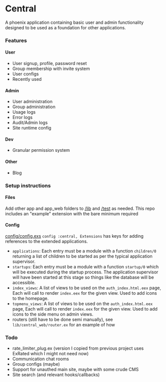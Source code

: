 # Central
A phoenix application containing basic user and admin functionality designed to be used as a foundation for other applications.

### Features
#### User
- User signup, profile, password reset
- Group membership with invite system
- User configs
- Recently used

#### Admin
- User administration
- Group administration
- Usage logs
- Error logs
- Audit/Admin logs
- Site runtime config

#### Dev
- Granular permission system

#### Other
- Blog

### Setup instructions
#### Files
Add other app and app_web folders to [/lib](/lib) and [/test](/test) as needed. This repo includes an "example" extension with the bare minimum required 

#### Config
[config/config.exs](config/config.exs) `config :central, Extensions` has keys for adding references to the extended applications.
- `applications`: Each entry must be a module with a function `children/0` returning a list of children to be started as per the typical application supervisor.
- `startups`: Each entry must be a module with a function `startup/0` which will be executed during the startup process. The application supervisor will have been started at this stage so things like the database will be accessible.
- `index_views`: A list of views to be used on the `auth_index.html.eex` page, Each will call to render `index.eex` for the given view. Used to add icons to the homepage.
- `topmenu_views`: A list of views to be used on the `auth_index.html.eex` page, Each will call to render `index.eex` for the given view. Used to add icons to the side menu on admin views.
- routers (still have to be done semi manually), see `lib/central_web/router.ex` for an example of how

### Todo
- rate_limiter_plug.ex (version I copied from previous project uses ExRated which I might not need now)
- Communication chat rooms
- Group configs (maybe)
- Support for unauthed main site, maybe with some crude CMS
- Site search (and relevant hooks/callbacks)
